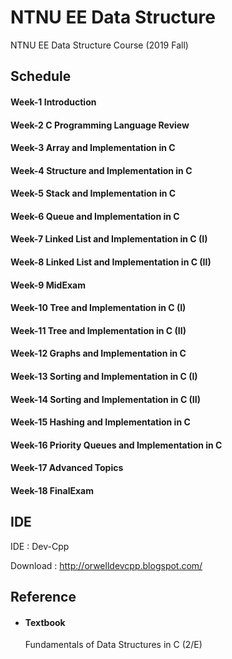 # NTNU EE Data Structure
NTNU EE Data Structure Course (2019 Fall)

## Schedule
#### Week-1 Introduction

#### Week-2 C Programming Language Review

#### Week-3 Array and Implementation in C

#### Week-4 Structure and Implementation in C

#### Week-5 Stack and Implementation in C

#### Week-6 Queue and Implementation in C

#### Week-7 Linked List and Implementation in C (I)

#### Week-8 Linked List and Implementation in C (II)

#### Week-9 MidExam

#### Week-10 Tree and Implementation in C (I)

#### Week-11 Tree and Implementation in C (II)

#### Week-12 Graphs and Implementation in C

#### Week-13 Sorting and Implementation in C (I)

#### Week-14 Sorting and Implementation in C (II)

#### Week-15 Hashing and Implementation in C

#### Week-16 Priority Queues and Implementation in C

#### Week-17 Advanced Topics

#### Week-18 FinalExam

## IDE
IDE : Dev-Cpp

Download : http://orwelldevcpp.blogspot.com/

## Reference
* #### Textbook

    Fundamentals of Data Structures in C (2/E)

